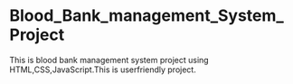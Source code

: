 # Blood_Bank_management_System_Project
This is blood bank management system project using HTML,CSS,JavaScript.This is userfriendly project.
